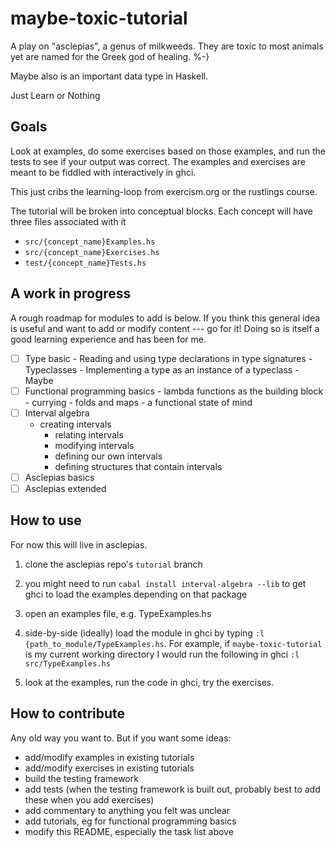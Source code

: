 # maybe-toxic-tutorial
A play on "asclepias", a genus of milkweeds. They are toxic to most animals yet are named for the Greek god of healing. %-}

Maybe also is an important data type in Haskell.

Just Learn or Nothing

## Goals

Look at examples, do some exercises based on those examples, and run the tests to see if your output was correct. The examples and exercises are meant to be fiddled with interactively in ghci.

This just cribs the learning-loop from exercism.org or the rustlings course.

The tutorial will be broken into conceptual blocks. Each concept will have three files associated with it

- `src/{concept_name}Examples.hs`
- `src/{concept_name}Exercises.hs`
- `test/{concept_name}Tests.hs`

## A work in progress
A rough roadmap for modules to add is below. If you think this general idea is useful and want to add or modify content --- go for it! Doing so is itself a good learning experience and has been for me.

* [ ] Type basic
		- Reading and using type declarations in type signatures
		- Typeclasses
		- Implementing a type as an instance of a typeclass
		- Maybe
* [ ] Functional programming basics
		- lambda functions as the building block
		- currying
		- folds and maps
		- a functional state of mind
* [ ] Interval algebra
    - creating intervals
		- relating intervals
		- modifying intervals
		- defining our own intervals
		- defining structures that contain intervals
* [ ] Asclepias basics
* [ ] Asclepias extended

## How to use
For now this will live in asclepias.

1. clone the asclepias repo's `tutorial` branch

2. you might need to run `cabal install interval-algebra --lib` to get ghci to load the examples depending on that package

3. open an examples file, e.g. TypeExamples.hs

4. side-by-side (ideally) load the module in ghci by typing `:l {path_to_module/TypeExamples.hs`. For example, if `maybe-toxic-tutorial` is my current working directory I would run the following in ghci `:l src/TypeExamples.hs`

5. look at the examples, run the code in ghci, try the exercises.

## How to contribute
Any old way you want to. But if you want some ideas:

- add/modify examples in existing tutorials
- add/modify exercises in existing tutorials
- build the testing framework
- add tests (when the testing framework is built out, probably best to add these when you add exercises)
- add commentary to anything you felt was unclear
- add tutorials, eg for functional programming basics
- modify this README, especially the task list above
